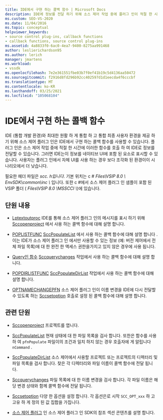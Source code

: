 ```yaml
---
title: IDE에서 구현 하는 콜백 함수 | Microsoft Docs
description: IDE에 정보를 전달 하기 위해 소스 제어 작업 중에 플러그 인이 적절 한 시간에 호출할 수 있는 콜백 함수에 대해 알아봅니다.
ms.custom: SEO-VS-2020
ms.date: 11/04/2016
ms.topic: conceptual
helpviewer_keywords:
- source control plug-ins, callback functions
- callback functions, source control plug-ins
ms.assetid: 4a8833f0-6ac0-4ea7-9400-8275aa991468
author: leslierichardson95
ms.author: lerich
manager: jmartens
ms.workload:
- vssdk
ms.openlocfilehash: 7e2e361551fbe03b7f0ef41b19c5d4136aa50472
ms.sourcegitcommit: f2916d8fd296b92cc402597d1d1eecda4f6cccbf
ms.translationtype: MT
ms.contentlocale: ko-KR
ms.lasthandoff: 03/25/2021
ms.locfileid: "105068104"
---
```

# <a name="callback-functions-implemented-by-the-ide"></a>IDE에서 구현 하는 콜백 함수
IDE (통합 개발 환경)와 최대한 원활 하 게 통합 하 고 통합 최종 사용자 환경을 제공 하기 위해 소스 제어 플러그 인은 IDE에서 구현 하는 콜백 함수를 사용할 수 있습니다. 플러그 인은 소스 제어 작업 중에 적절 한 시간에 이러한 함수를 호출 하 여 IDE로 정보를 전달할 수 있습니다. 그러면 IDE는이 정보를 네이티브 UI에 포함 된 요소로 표시할 수 있습니다. 사용자는 플러그 인에서 자체 UI를 사용 하는 경우 보다 조각화 된 환경이이 시나리오에서 더 낮습니다.

 필요한 헤더 파일은 *scc. h입니다.* 기본 위치는 c # *Files\VSIP 8.0 \ EnvSDK\common\inc \\* 입니다. 또한 c #에서 소스 제어 플러그 인 샘플이 포함 된 VSIP 폴더 ( *Files\VSIP 8.0 \MSSCCI \\*)에 있습니다.

## <a name="in-this-section"></a>단원 내용
- [Lptextoutproc](../extensibility/lptextoutproc.md) IDE를 통해 소스 제어 플러그 인의 메시지를 표시 하기 위해 [Sccopenproject](../extensibility/sccopenproject-function.md) 에서 사용 하는 콜백 함수에 대해 설명 합니다.

- [POPLISTFUNC](../extensibility/poplistfunc.md) [SccPopulateList](../extensibility/sccpopulatelist-function.md) 에서 사용 하는 콜백 함수에 대해 설명 합니다 .이는 IDE가 소스 제어 플러그 인 에서만 사용할 수 있는 정보 (예: 버전 제어에서 전체 파일 목록)에 대 한 완전 한 액세스 권한을가지고 있지 않은 경우에 사용 됩니다.

- [Query인 함수](../extensibility/querychangesfunc.md) [Sccquerychanges](../extensibility/sccquerychanges-function.md) 작업에서 사용 하는 콜백 함수에 대해 설명 합니다.

- [POPDIRLISTFUNC](../extensibility/popdirlistfunc.md) [SccPopulateDirList](../extensibility/sccpopulatedirlist-function.md) 작업에서 사용 하는 콜백 함수에 대해 설명 합니다.

- [OPTNAMECHANGEPFN](../extensibility/optnamechangepfn.md) 소스 제어 플러그 인이 이름 변경을 IDE에 다시 전달할 수 있도록 하는 [Sccsetoption](../extensibility/sccsetoption-function.md) 호출로 설정 된 콜백 함수에 대해 설명 합니다.

## <a name="related-sections"></a>관련 단원
- [Sccopenproject](../extensibility/sccopenproject-function.md) 프로젝트를 엽니다.

- [SccPopulateList](../extensibility/sccpopulatelist-function.md) 현재 상태에 대 한 파일 목록을 검사 합니다. 또한은 함수를 사용 하 여 `pfnPopulate` 파일이의 조건과 일치 하지 않는 경우 호출자에 게 알립니다 `nCommand` .

- [SccPopulateDirList](../extensibility/sccpopulatedirlist-function.md) 소스 제어에서 사용할 프로젝트 또는 프로젝트의 디렉터리 및 파일 목록을 검사 합니다. 찾은 각 디렉터리와 파일 이름이 콜백 함수에 전달 됩니다.

- [Sccquerychanges](../extensibility/sccquerychanges-function.md) 파일 목록에 대 한 이름 변경을 검사 합니다. 각 파일 이름은 해당 변경 상태와 함께 콜백 함수에 전달 됩니다.

- [Sccsetoption](../extensibility/sccsetoption-function.md) 다양 한 옵션을 설정 합니다. 각 옵션은로 시작 `SCC_OPT_xxx` 하 고 고유 하 게 정의 된 값 집합을 가집니다.

- [소스 제어 플러그](../extensibility/source-control-plug-ins.md) 인 소스 제어 플러그 인 SDK의 참조 섹션 콘텐츠를 설명 합니다.
